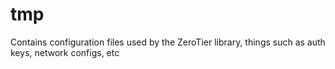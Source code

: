 tmp
======
Contains configuration files used by the ZeroTier library, things such as auth keys, network configs, etc